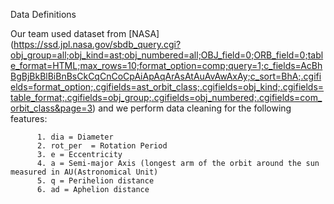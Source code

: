 Data Definitions

Our team used dataset from [NASA] (https://ssd.jpl.nasa.gov/sbdb_query.cgi?obj_group=all;obj_kind=ast;obj_numbered=all;OBJ_field=0;ORB_field=0;table_format=HTML;max_rows=10;format_option=comp;query=1;c_fields=AcBhBgBjBkBlBiBnBsCkCqCnCoCpAiApAqArAsAtAuAvAwAxAy;c_sort=BhA;.cgifields=format_option;.cgifields=ast_orbit_class;.cgifields=obj_kind;.cgifields=table_format;.cgifields=obj_group;.cgifields=obj_numbered;.cgifields=com_orbit_class&page=3) and we perform data cleaning for the following features:

          1. dia = Diameter                     
          2. rot_per  = Rotation Period         
          3. e = Eccentricity
          4. a = Semi-major Axis (longest arm of the orbit around the sun measured in AU(Astronomical Unit)
          5. q = Perihelion distance
          6. ad = Aphelion distance
